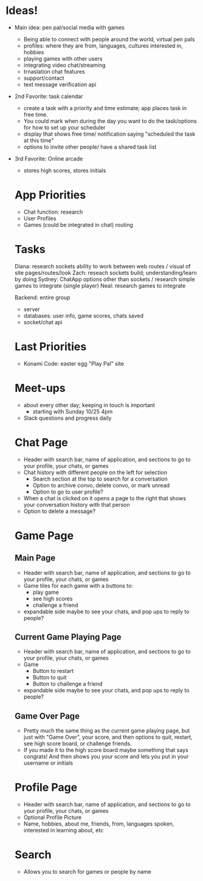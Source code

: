 # Ideas!

- Main idea: pen pal/social media with games
    - Being able to connect with people around the world, virtual pen pals
    - profiles: where they are from, languages, cultures interested in, hobbies
    - playing games with other users
    - integrating video chat/streaming
    - trnaslation chat features
    - support/contact
    - text message verification api
- 2nd Favorite: task calendar
    - create a task with a priority and time estimate; app places task in free time.
    - You could mark when during the day you want to do the task/options for how to set up your scheduler
    - display that shows free time/ notification saying "scheduled the task at this time"
    - options to invite other people/ have a shared task list
- 3rd Favorite: Online arcade
    - stores high scores, stores initials



    # App Priorities

    - Chat function: research
    - User Profiles
    - Games (could be integrated in chat) routing


    # Tasks
    Diana: research sockets ability to work between web routes / visual of site pages/routes/look
    Zach: reseach sockets build; understanding/learn by doing
    Sydney: ChatApp options other than sockets / research simple games to integrate (single player)
    Neal: research games to integrate

    Backend: entire group
    - server
    - databases: user info, game scores, chats saved
    - socket/chat api


    # Last Priorities
    - Konami Code: easter egg "Play Pal" site


    # Meet-ups
    - about every other day; keeping in touch is important
        - starting with Sunday 10/25 4pm
    - Slack questions and progress daily

    # Chat Page
    - Header with search bar, name of application, and sections to go to your profile, your chats, or games
    - Chat history with different people on the left for selection
        - Search section at the top to search for a conversation
        - Option to archive convo, delete convo, or mark unread
        - Option to go to user profile?
    - When a chat is clicked on it opens a page to the right that shows your conversation history with that person
    - Option to delete a message?

    # Game Page

    ## Main Page
    - Header with search bar, name of application, and sections to go to your profile, your chats, or games
    - Game tiles for each game with a buttons to:
        - play game
        - see high scores
        - challenge a friend
    - expandable side maybe to see your chats, and pop ups to reply to people?

    ## Current Game Playing Page
    - Header with search bar, name of application, and sections to go to your profile, your chats, or games
    - Game
        - Button to restart
        - Button to quit
        - Button to challenge a friend
    - expandable side maybe to see your chats, and pop ups to reply to people?

    ## Game Over Page
    - Pretty much the same thing as the current game playing page, but just with "Game Over", your score, and then options to quit, restart, see high score board, or challenge friends.
    - If you made it to the high score board maybe something that says congrats! And then shows you your score and lets you put in your username or initials

    # Profile Page
    - Header with search bar, name of application, and sections to go to your profile, your chats, or games
    - Optional Profile Picture
    - Name, hobbies, about me, friends, from, languages spoken, interested in learning about, etc

    # Search
    - Allows you to search for games or people by name


    

